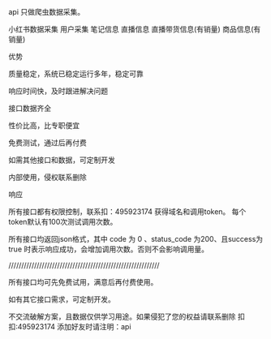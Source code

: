 api
只做爬虫数据采集。

小红书数据采集 用户采集 笔记信息 直播信息 直播带货信息(有销量) 商品信息(有销量)

优势

质量稳定，系统已稳定运行多年，稳定可靠

响应时间快，及时跟进解决问题

接口数据齐全

性价比高，比专职便宜

免费测试，通过后再付费

如需其他接口和数据，可定制开发

内部使用，侵权联系删除

响应

所有接口都有权限控制，联系扣：495923174 获得域名和调用token。 每个token默认有100次测试调用次数。

所有接口均返回json格式，其中 code 为 0 、status_code 为200、且success为true  时表示响应成功，会增加调用次数。否则不会影响调用量。

///////////////////////////////////////////////////////////

所有接口均可先免费试用，满意后再付费使用。

如有其它接口需求，可定制开发。

不交流破解方案，且数据仅供学习用途。如果侵犯了您的权益请联系删除 扣扣:495923174 添加好友时请注明：api
